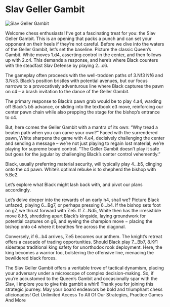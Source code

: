 # Slav Geller Gambit

![Slav Geller Gambit](https://www.thechesswebsite.com/wp-content/uploads/2024/02/16893-1708580056677-thumbnail-1-1.webp)

Welcome chess enthusiasts! I’ve got a fascinating treat for you: the Slav Geller Gambit. This is an opening that packs a punch and can set your opponent on their heels if they’re not careful.
Before we dive into the waters of the Geller Gambit, let’s set the baseline. Picture the classic Queen’s Gambit. White moves 1.d4, asserting control in the center, and then follows up with 2.c4. This demands a response, and here’s where Black counters with the steadfast Slav Defense by playing 2…c6.

The gameplay often proceeds with the well-trodden paths of 3.Nf3 Nf6 and 3.Nc3. Black’s position bristles with potential avenues, but our focus narrows to a provocatively adventurous line where Black captures the pawn on c4 – a brash invitation to the dance of the Geller Gambit.

The primary response to Black’s pawn grab would be to play 4.a4, warding off Black’s b5 advance, or sliding into the textbook e3 move, reinforcing our center pawn chain while also prepping the stage for the bishop’s entrance to c4.

But, here comes the Geller Gambit with a mantra of its own: “Why tread a beaten path when you can carve your own?” Faced with the surrendered pawn, White sharpens the game with 4.e4, decisively challenging the center and sending a message – we’re not just playing to regain lost material; we’re playing for supreme board control.
“The Geller Gambit doesn’t play it safe but goes for the jugular by challenging Black’s center control vehemently.”

Black, usually preferring material security, will typically play 4…b5, clinging onto the c4 pawn. White’s optimal rebuke is to shepherd the bishop with 5.Be2.

Let’s explore what Black might lash back with, and pivot our plans accordingly.


Let’s delve deeper into the rewards of an early h4, shall we?
Picture Black unfazed, playing 6…Bg7, or perhaps pressing 6…b4. If the bishop sets foot on g7, we thrust forward with 7.e5. If 7…Nd5, White then has the irresistible move 8.h5, shredding apart Black’s kingside, laying groundwork for potential captures on g6, and eyeing the champion move − placing the bishop onto c4 where it breathes fire across the diagonal.

Conversely, if 6…b4 arrives, 7.e5 becomes our anthem. The knight’s retreat offers a cascade of trading opportunities. Should Black play 7…Bb7, 8.Kf1 sidesteps traditional king safety for unorthodox rook deployment. Here, the king becomes a warrior too, bolstering the offensive line, menacing the bewildered black forces.

The Slav Geller Gambit offers a veritable trove of tactical dynamism, placing your adversary under a microscope of complex decision-making. So, if you’re accustomed to the Queen’s Gambit and occasionally spar with the Slav, I implore you to give this gambit a whirl!
Thank you for joining this strategic journey. May your board endeavors be bold and triumphant chess aficionados!
Get Unlimited Access To All Of Our Strategies, Practice Games And More